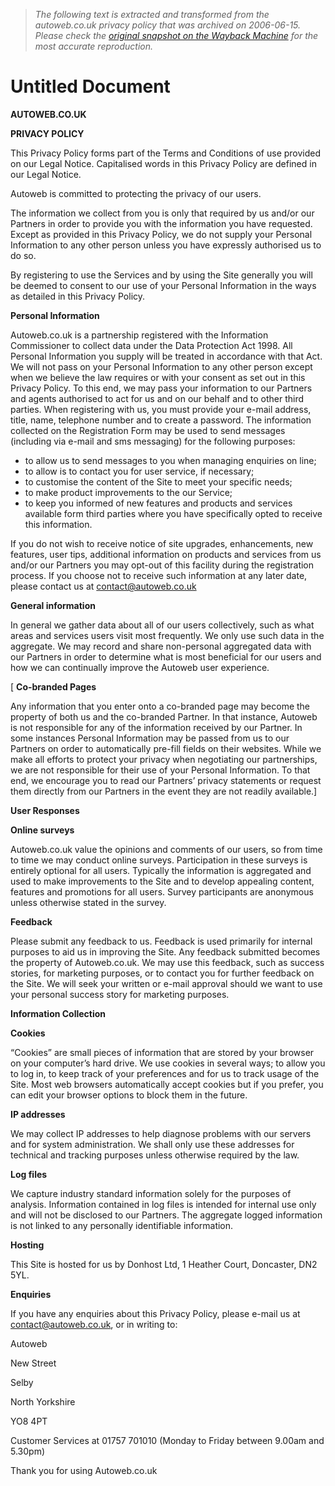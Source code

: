 > *The following text is extracted and transformed from the autoweb.co.uk privacy policy that was archived on 2006-06-15. Please check the [original snapshot on the Wayback Machine](https://web.archive.org/web/20060615065023id_/http%3A//www.autoweb.co.uk/legal/privacy.asp) for the most accurate reproduction.*

# Untitled Document

**AUTOWEB.CO.UK**

**PRIVACY POLICY**

This Privacy Policy forms part of the Terms and Conditions of use provided on our Legal Notice. Capitalised words in this Privacy Policy are defined in our Legal Notice. 

Autoweb is committed to protecting the privacy of our users. 

The information we collect from you is only that required by us and/or our Partners in order to provide you with the information you have requested. Except as provided in this Privacy Policy, we do not supply your Personal Information to any other person unless you have expressly authorised us to do so. 

By registering to use the Services and by using the Site generally you will be deemed to consent to our use of your Personal Information in the ways as detailed in this Privacy Policy. 

**Personal Information**

Autoweb.co.uk is a partnership registered with the Information Commissioner to collect data under the Data Protection Act 1998. All Personal Information you supply will be treated in accordance with that Act. We will not pass on your Personal Information to any other person except when we believe the law requires or with your consent as set out in this Privacy Policy. To this end, we may pass your information to our Partners and agents authorised to act for us and on our behalf and to other third parties. When registering with us, you must provide your e-mail address, title, name, telephone number and to create a password. The information collected on the Registration Form may be used to send messages (including via e-mail and sms messaging) for the following purposes: 

  * to allow us to send messages to you when managing enquiries on line; 
  * to allow is to contact you for user service, if necessary; 
  * to customise the content of the Site to meet your specific needs; 
  * to make product improvements to the our Service; 
  * to keep you informed of new features and products and services available form third parties where you have specifically opted to receive this information. 



If you do not wish to receive notice of site upgrades, enhancements, new features, user tips, additional information on products and services from us and/or our Partners you may opt-out of this facility during the registration process. If you choose not to receive such information at any later date, please contact us at [contact@autoweb.co.uk](mailto:contact@autoweb.co.uk)

**General information**

In general we gather data about all of our users collectively, such as what areas and services users visit most frequently. We only use such data in the aggregate. We may record and share non-personal aggregated data with our Partners in order to determine what is most beneficial for our users and how we can continually improve the Autoweb user experience. 

[ **Co-branded Pages**

Any information that you enter onto a co-branded page may become the property of both us and the co-branded Partner. In that instance, Autoweb is not responsible for any of the information received by our Partner. In some instances Personal Information may be passed from us to our Partners on order to automatically pre-fill fields on their websites. While we make all efforts to protect your privacy when negotiating our partnerships, we are not responsible for their use of your Personal Information. To that end, we encourage you to read our Partners’ privacy statements or request them directly from our Partners in the event they are not readily available.] 

**User Responses**

**Online surveys**

Autoweb.co.uk value the opinions and comments of our users, so from time to time we may conduct online surveys. Participation in these surveys is entirely optional for all users. Typically the information is aggregated and used to make improvements to the Site and to develop appealing content, features and promotions for all users. Survey participants are anonymous unless otherwise stated in the survey. 

**Feedback**

Please submit any feedback to us. Feedback is used primarily for internal purposes to aid us in improving the Site. Any feedback submitted becomes the property of Autoweb.co.uk. We may use this feedback, such as success stories, for marketing purposes, or to contact you for further feedback on the Site. We will seek your written or e-mail approval should we want to use your personal success story for marketing purposes. 

**Information Collection**

**Cookies**

“Cookies” are small pieces of information that are stored by your browser on your computer’s hard drive. We use cookies in several ways; to allow you to log in, to keep track of your preferences and for us to track usage of the Site. Most web browsers automatically accept cookies but if you prefer, you can edit your browser options to block them in the future. 

**IP addresses**

We may collect IP addresses to help diagnose problems with our servers and for system administration. We shall only use these addresses for technical and tracking purposes unless otherwise required by the law. 

**Log files**

We capture industry standard information solely for the purposes of analysis. Information contained in log files is intended for internal use only and will not be disclosed to our Partners. The aggregate logged information is not linked to any personally identifiable information. 

**Hosting**

This Site is hosted for us by Donhost Ltd, 1 Heather Court, Doncaster, DN2 5YL. 

**Enquiries**

If you have any enquiries about this Privacy Policy, please e-mail us at [contact@autoweb.co.uk](mailto:contact@autoweb.co.uk), or in writing to: 

Autoweb 

New Street 

Selby 

North Yorkshire 

YO8 4PT

Customer Services at 01757 701010 (Monday to Friday between 9.00am and 5.30pm) 

Thank you for using Autoweb.co.uk 
